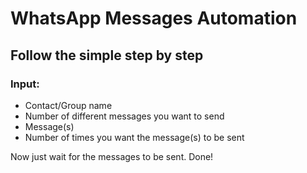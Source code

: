# WhatsApp Messages Automation

## Follow the simple step by step

### Input:

- Contact/Group name
- Number of different messages you want to send
- Message(s)
- Number of times you want the message(s) to be sent

Now just wait for the messages to be sent.
Done!